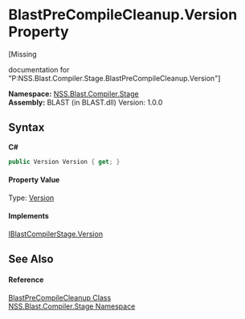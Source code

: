 # BlastPreCompileCleanup.Version Property 
 

\[Missing <summary> documentation for "P:NSS.Blast.Compiler.Stage.BlastPreCompileCleanup.Version"\]

**Namespace:**&nbsp;<a href="N_NSS_Blast_Compiler_Stage">NSS.Blast.Compiler.Stage</a><br />**Assembly:**&nbsp;BLAST (in BLAST.dll) Version: 1.0.0

## Syntax

**C#**<br />
``` C#
public Version Version { get; }
```


#### Property Value
Type: <a href="https://docs.microsoft.com/dotnet/api/system.version" target="_blank" rel="noopener noreferrer">Version</a>

#### Implements
<a href="P_NSS_Blast_IBlastCompilerStage_Version">IBlastCompilerStage.Version</a><br />

## See Also


#### Reference
<a href="T_NSS_Blast_Compiler_Stage_BlastPreCompileCleanup">BlastPreCompileCleanup Class</a><br /><a href="N_NSS_Blast_Compiler_Stage">NSS.Blast.Compiler.Stage Namespace</a><br />